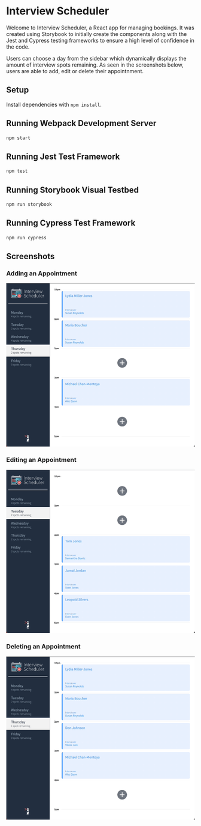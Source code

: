 # Interview Scheduler

Welcome to Interview Scheduler, a React app for managing bookings. It was created using Storybook to initially create the components along with the Jest and Cypress testing frameworks to ensure a high level of confidence in the code. 

Users can choose a day from the sidebar which dynamically displays the amount of interview spots remaining. As seen in the screenshots below, users are able to add, edit or delete their appointnment.  

## Setup

Install dependencies with `npm install`.

## Running Webpack Development Server

```sh
npm start
```

## Running Jest Test Framework

```sh
npm test
```

## Running Storybook Visual Testbed

```sh
npm run storybook
```

## Running Cypress Test Framework
```sh
npm run cypress
```

## Screenshots

### Adding an Appointment
![Adding an appointment](docs/Add-Appointment.gif)
### Editing an Appointment
![Editing an appointment](docs/Editing-Appointment.gif)
### Deleting an Appointment
![Deleting an appointment](docs/Deleting-Appointment.gif)


